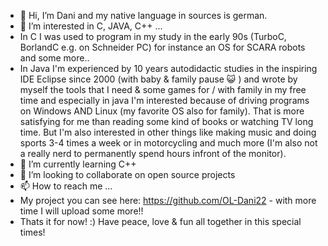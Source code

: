 - 👋 Hi, I’m Dani and my native language in sources is german.
- 👀 I’m interested in C, JAVA, C++ ...
- In C I was used to program in my study in the early 90s (TurboC, BorlandC e.g. on Schneider PC) for instance an OS for SCARA robots and some more..
- In Java I'm experienced by 10 years autodidactic studies in the inspiring IDE Eclipse since 2000 (with baby & family pause 😺 ) and wrote by myself the tools that I need & some games for / with family in my free time and especially in java I'm interested because of driving programs on Windows AND Linux (my favorite OS also for family).
   That is more satisfying for me than reading some kind of books or watching TV long time.
   But I'm also interested in other things like making music and doing sports 3-4 times a week or in motorcycling and much more (I'm also not a really nerd to permanently spend hours infront of the monitor). 
- 🌱 I’m currently learning C++
- 💞️ I’m looking to collaborate on open source projects
- 📫 How to reach me ...
- My project you can see here: https://github.com/OL-Dani22 - with more time I will upload some more!!
- Thats it for now! :) Have peace, love & fun all together in this special times!

<!---
daenke/daenke is a ✨ special ✨ repository because its `README.md` (this file) appears on your GitHub profile.
You can click the Preview link to take a look at your changes.
--->
